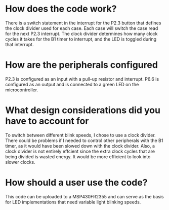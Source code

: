 # How does the code work?
There is a switch statement in the interrupt for the P2.3 button that defines the clock divider used for each case. Each case will switch the case read for the next P2.3 interrupt. The clock divider determines how many clock cycles it takes for the B1 timer to interrupt, and the LED is toggled during that interrupt.

# How are the peripherals configured
P2.3 is configured as an input with a pull-up resistor and interrupt. P6.6 is configured as an output and is connected to a green LED on the microcontroller.

# What design considerations did you have to account for
To switch between different blink speeds, I chose to use a clock divider. There could be problems if I needed to control other peripherals with the B1 timer, as it would have been slowed down with the clock divider. Also, a clock divider is not entirely effcient since the extra clock cycles that are being divided is wasted energy. It would be more efficient to look into slower clocks.

# How should a user use the code?
This code can be uploaded to a MSP430FR2355 and can serve as the basis for LED implementations that need variable light blinking speeds.
